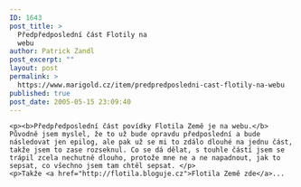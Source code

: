 ```yaml
---
ID: 1643
post_title: >
  Předpředposlední část Flotily na
  webu
author: Patrick Zandl
post_excerpt: ""
layout: post
permalink: >
  https://www.marigold.cz/item/predpredposledni-cast-flotily-na-webu
published: true
post_date: 2005-05-15 23:09:40
---
```

	<p><b>Předpředposlední část povídky Flotila Země je na webu.</b> Původně jsem myslel, že to už bude opravdu předposlední a bude následovat jen epilog, ale pak už se mi to zdálo dlouhé na jednu část, takže jsem to zase rozseknul. Co se dá dělat, s touhle částí jsem se trápil zcela nechutně dlouho, protože mne ne a ne napadnout, jak to sepsat, co všechno jsem tam chtěl sepsat. </p>
	<p>Takže <a href="http://flotila.bloguje.cz">Flotila Země zde</a>...
</p>